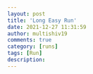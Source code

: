 ```yaml
---
layout: post
title: 'Long Easy Run'
date: 2021-12-27 11:31:59
author: multishiv19
comments: true
category: [runs]
tags: [Run]
description: 
---
```


<div width='100%' class='strava-embed-placeholder' data-embed-type='activity' data-embed-id='6435897924'></div>
<script src='https://strava-embeds.com/embed.js'></script>

